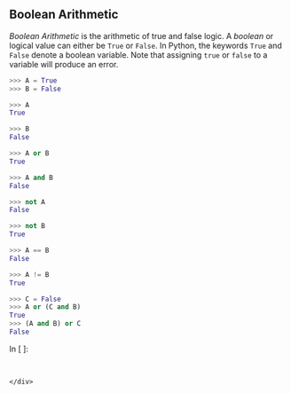 
## Boolean Arithmetic
_Boolean Arithmetic_ is the arithmetic of true and false logic. A _boolean_ or logical value can either be ```True``` or ```False```. In Python, the keywords ```True``` and ```False``` denote a boolean variable. Note that assigning ```true``` or ```false``` to a variable will produce an error.
```python
>>> A = True
>>> B = False
```

```python
>>> A
True
```

```python
>>> B
False
```

```python
>>> A or B
True
```

```python
>>> A and B
False
```

```python
>>> not A
False
```

```python
>>> not B
True
```

```python
>>> A == B
False
```

```python
>>> A != B
True
```

```python
>>> C = False
>>> A or (C and B)
True
>>> (A and B) or C
False
```
<div class="cell border-box-sizing code_cell rendered">
<div class="input">
<div class="prompt input_prompt">In&nbsp;[&nbsp;]:</div>
<div class="inner_cell">
    <div class="input_area">
<div class=" highlight hl-ipython3"><pre><span></span> 
</pre></div>

    </div>
</div>
</div>

</div>
 

